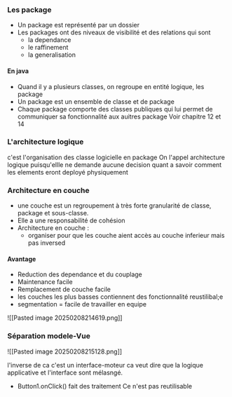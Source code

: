 ### Les package

- Un package est représenté par un dossier 
- Les packages ont des niveaux de visibilité et des relations qui sont 
	- la dependance 
	- le raffinement
	- la generalisation


#### En java
- Quand il y a plusieurs classes, on regroupe en entité logique, les package 
- Un package est un ensemble de classe et de package
- Chaque package comporte des classes publiques qui lui permet de communiquer sa fonctionnalité aux auitres package
Voir chapitre 12 et 14 

### L'architecture logique
c'est l'organisation des classe logicielle en package
On l'appel architecture logique puisqu'ellle ne demande aucune decision quant a savoir comment les elements eront deployé physiquement


### Architecture en couche 
- une couche est un regroupement à très forte granularité de classe, package et sous-classe. 
- Elle a une responsabilité de cohésion 
- Architecture en couche : 
	- organiser pour que les couche aient accès au couche inferieur mais pas inversed


#### Avantage 
- Reduction des dependance et du couplage 
- Maintenance facile
- Remplacement de couche facile 
- les couches les plus basses contiennent des fonctionnalité reustilibal;e
- segmentation = facile de travailler en equipe 

![[Pasted image 20250208214619.png]]



### Séparation modele-Vue

![[Pasted image 20250208215128.png]]


l'inverse de ca c'est un interface-moteur
ca veut dire que la logique applicative et l'interface sont mélasngé. 
- Button1.onClick() fait des traitement
Ce n'est pas reutilisable